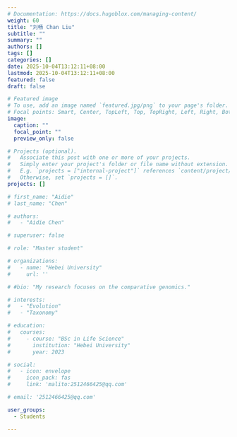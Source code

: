 ```yaml
---
# Documentation: https://docs.hugoblox.com/managing-content/
weight: 60
title: "刘畅 Chan Liu"
subtitle: ""
summary: ""
authors: []
tags: []
categories: []
date: 2025-10-04T13:12:11+08:00
lastmod: 2025-10-04T13:12:11+08:00
featured: false
draft: false

# Featured image
# To use, add an image named `featured.jpg/png` to your page's folder.
# Focal points: Smart, Center, TopLeft, Top, TopRight, Left, Right, BottomLeft, Bottom, BottomRight.
image:
  caption: ""
  focal_point: ""
  preview_only: false

# Projects (optional).
#   Associate this post with one or more of your projects.
#   Simply enter your project's folder or file name without extension.
#   E.g. `projects = ["internal-project"]` references `content/project/deep-learning/index.md`.
#   Otherwise, set `projects = []`.
projects: []

# first_name: "Aidie"
# last_name: "Chen"

# authors:
#   - "Aidie Chen"

# superuser: false

# role: "Master student"

# organizations:
#   - name: "Hebei University"
#     url: ''

# #bio: "My research focuses on the comparative genomics."

# interests:
#   - "Evolution"
#   - "Taxonomy"

# education:
#   courses:
#     - course: "BSc in Life Science"
#       institution: "Hebei University"
#       year: 2023

# social:
#   - icon: envelope
#     icon_pack: fas
#     link: 'malito:2512466425@qq.com'

# email: '2512466425@qq.com'

user_groups:
  - Students

---
```


